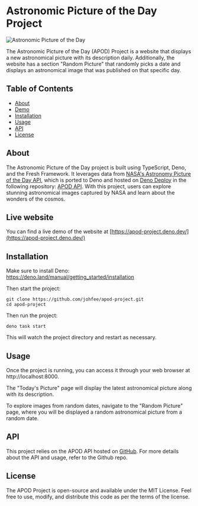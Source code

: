 # Astronomic Picture of the Day Project

![Astronomic Picture of the Day](https://your-image-url-here.jpg)

The Astronomic Picture of the Day (APOD) Project is a website that displays a
new astronomical picture with its description daily. Additionally, the website
has a section "Random Picture" that randomly picks a date and displays an
astronomical image that was published on that specific day.

## Table of Contents

- [About](#about)
- [Demo](#demo)
- [Installation](#installation)
- [Usage](#usage)
- [API](#api)
- [License](#license)

## About

The Astronomic Picture of the Day project is built using TypeScript, Deno, and
the Fresh Framework. It leverages data from
[NASA's Astronomy Picture of the Day API](https://github.com/nasa/apod-api),
which is ported to Deno and hosted on [Deno Deploy](https://deno.com/deploy) in
the following repository: [APOD API](https://github.com/johfee/apod-api). With
this project, users can explore stunning astronomical images captured by NASA
and learn about the wonders of the cosmos.

## Live website

You can find a live demo of the website at [https://apod-project.deno.dev/](https://apod-project.deno.dev/)

## Installation

Make sure to install Deno: https://deno.land/manual/getting_started/installation

Then start the project:

```
git clone https://github.com/johfee/apod-project.git
cd apod-project
```

Then run the project:

```
deno task start
```

This will watch the project directory and restart as necessary.

## Usage

Once the project is running, you can access it through your web browser at
http://localhost:8000.

The "Today's Picture" page will display the latest astronomical picture along
with its description.

To explore images from random dates, navigate to the "Random Picture" page,
where you will be displayed a random astronomical picture from a random date.

## API

This project relies on the APOD API hosted on
[GitHub](https://github.com/johfee/apod-api). For more details about the API and
usage, refer to the Github repo.

## License

The APOD Project is open-source and available under the MIT License. Feel free
to use, modify, and distribute this code as per the terms of the license.
